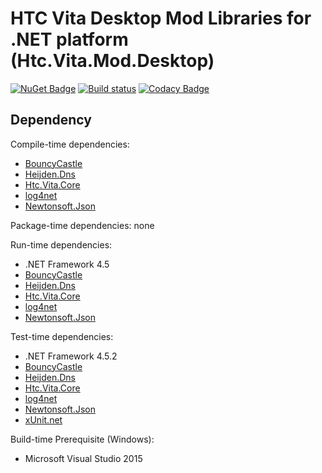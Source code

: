 # HTC Vita Desktop Mod Libraries for .NET platform (Htc.Vita.Mod.Desktop)

[![NuGet Badge](https://buildstats.info/nuget/Htc.Vita.Mod.Desktop)](https://www.nuget.org/packages/Htc.Vita.Mod.Desktop/) [![Build status](https://ci.appveyor.com/api/projects/status/iy1wx4sa05ud7dbv/branch/master?svg=true)](https://ci.appveyor.com/project/kenelin/vita-mod-desktop-csharp/branch/master) [![Codacy Badge](https://api.codacy.com/project/badge/Grade/e11785d95f7c4db3afebf17b6bd6de03)](https://www.codacy.com/app/ViveportSoftware/vita_mod_desktop_csharp?utm_source=github.com&amp;utm_medium=referral&amp;utm_content=ViveportSoftware/vita_mod_desktop_csharp&amp;utm_campaign=Badge_Grade)

## Dependency

Compile-time dependencies:

* [BouncyCastle](https://www.nuget.org/packages/BouncyCastle/)
* [Heijden.Dns](https://www.nuget.org/packages/Heijden.Dns/)
* [Htc.Vita.Core](https://www.nuget.org/packages/Htc.Vita.Core/)
* [log4net](https://www.nuget.org/packages/log4net/)
* [Newtonsoft.Json](https://www.nuget.org/packages/Newtonsoft.Json/)

Package-time dependencies: none

Run-time dependencies:

* .NET Framework 4.5
* [BouncyCastle](https://www.nuget.org/packages/BouncyCastle/)
* [Heijden.Dns](https://www.nuget.org/packages/Heijden.Dns/)
* [Htc.Vita.Core](https://www.nuget.org/packages/Htc.Vita.Core/)
* [log4net](https://www.nuget.org/packages/log4net/)
* [Newtonsoft.Json](https://www.nuget.org/packages/Newtonsoft.Json/)

Test-time dependencies:

* .NET Framework 4.5.2
* [BouncyCastle](https://www.nuget.org/packages/BouncyCastle/)
* [Heijden.Dns](https://www.nuget.org/packages/Heijden.Dns/)
* [Htc.Vita.Core](https://www.nuget.org/packages/Htc.Vita.Core/)
* [log4net](https://www.nuget.org/packages/log4net/)
* [Newtonsoft.Json](https://www.nuget.org/packages/Newtonsoft.Json/)
* [xUnit.net](https://xunit.github.io/)

Build-time Prerequisite (Windows):

* Microsoft Visual Studio 2015
